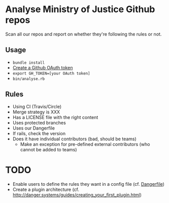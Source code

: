 # Analyse Ministry of Justice Github repos

Scan all our repos and report on whether they're following
the rules or not.

## Usage

* `bundle install`
* [Create a Github OAuth token](https://github.com/settings/tokens/new)
* `export GH_TOKEN=[your OAuth token]`
* `bin/analyse.rb`

## Rules

* Using CI (Travis/Circle)
* Merge strategy is XXX
* Has a LICENSE file with the right content
* Uses protected branches
* Uses our Dangerfile
* If rails, check the version
* Does it have individual contributors (bad, should be teams)
  * Make an exception for pre-defined external contributors (who cannot be added to teams)


# TODO

* Enable users to define the rules they want in a config file (cf. [Dangerfile](https://github.com/danger/danger))
* Create a plugin architecture (cf. http://danger.systems/guides/creating_your_first_plugin.html)
